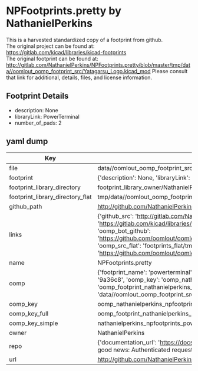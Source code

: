 # NPFootprints.pretty by NathanielPerkins  
This is a harvested standardized copy of a footprint from github.  
The original project can be found at:  
https://gitlab.com/kicad/libraries/kicad-footprints  
The original footprint can be found at:
http://gitlab.com/NathanielPerkins/NPFootprints.pretty/blob/master/tmp/data//oomlout_oomp_footprint_src/Yatagarsu_Logo.kicad_mod
Please consult that link for additional, details, files, and license information.  
## Footprint Details
* description: None  
* libraryLink: PowerTerminal  
* number_of_pads: 2  
## yaml dump  
| Key | Value |  
| --- | --- |  
| file | data//oomlout_oomp_footprint_src/NPFootprints.pretty/PowerTerminal.kicad_mod |  
| footprint | {'description': None, 'libraryLink': 'PowerTerminal', 'number_of_pads': 2} |  
| footprint_library_directory | footprint_library_owner/NathanielPerkins_NPFootprints.pretty |  
| footprint_library_directory_flat | tmp/data//oomlout_oomp_footprint_src/footprints_flat/nathanielperkins_npfootprints_powerterminal/working |  
| github_path | http://github.com/NathanielPerkins/NPFootprints.pretty/blob/master/tmp/data//oomlout_oomp_footprint_src/PowerTerminal.kicad_mod |  
| links | {'github_src': 'http://gitlab.com/NathanielPerkins/NPFootprints.pretty/blob/master/tmp/data//oomlout_oomp_footprint_src/Yatagarsu_Logo.kicad_mod', 'github_src_repo': 'https://gitlab.com/kicad/libraries/kicad-footprints', 'oomp_bot': 'tmp/data//oomlout_oomp_footprint_src/footprints/nathanielperkins_npfootprints_powerterminal/working', 'oomp_bot_github': 'https://github.com/oomlout/oomlout_oomp_footprint_bot/tree/main/tmp/data//oomlout_oomp_footprint_src/footprints/nathanielperkins_npfootprints_powerterminal/working', 'oomp_src_flat': 'footprints_flat/tmp/data//oomlout_oomp_footprint_src/footprints_flat/nathanielperkins_npfootprints_powerterminal/working', 'oomp_src_flat_github': 'https://github.com/oomlout/oomlout_oomp_footprint_src/tree/main/tmp/data//oomlout_oomp_footprint_src/footprints_flat/nathanielperkins_npfootprints_powerterminal/working'} |  
| name | NPFootprints.pretty |  
| oomp | {'footprint_name': 'powerterminal', 'library_name': 'npfootprints', 'md5': '9a36c85c2542180c5279213b9dac93b8', 'md5_10': '9a36c85c25', 'md5_5': '9a36c', 'md5_6': '9a36c8', 'oomp_key': 'oomp_nathanielperkins_npfootprints_powerterminal', 'oomp_key_extra': 'oomp_footprint_nathanielperkins_npfootprints_powerterminal', 'oomp_key_full': 'oomp_footprint_nathanielperkins_npfootprints_powerterminal_9a36c8', 'oomp_key_simple': 'nathanielperkins_npfootprints_powerterminal', 'original_filename': 'data//oomlout_oomp_footprint_src/NPFootprints.pretty/PowerTerminal.kicad_mod', 'owner_name': 'nathanielperkins'} |  
| oomp_key | oomp_nathanielperkins_npfootprints_powerterminal |  
| oomp_key_full | oomp_footprint_nathanielperkins_npfootprints_powerterminal |  
| oomp_key_simple | nathanielperkins_npfootprints_powerterminal |  
| owner | NathanielPerkins |  
| repo | {'documentation_url': 'https://docs.github.com/rest/overview/resources-in-the-rest-api#rate-limiting', 'message': "API rate limit exceeded for 84.66.142.224. (But here's the good news: Authenticated requests get a higher rate limit. Check out the documentation for more details.)"} |  
| url | http://github.com/NathanielPerkins/NPFootprints.pretty |  

